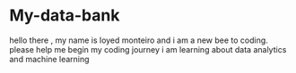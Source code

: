 # My-data-bank
hello there , my name is loyed monteiro  and i am a new bee to coding.
please help me begin my coding journey 
i am learning about data analytics and machine learning
